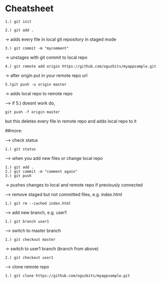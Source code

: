 # Cheatsheet

```
1.) git init
```
```
2.) git add .
```
-> adds every file in local git repository in staged mode
```
3.) git commit -m "mycomment"
```
-> unstages with git commit to local repo
```
4.) git remote add origin https://github.com/oguzbits/myappsample.git
```
-> after origin put in your remote repo url
```
5.)git push -u origin master
```
-> adds local repo to remote repo

--> if 5.) doesnt work do,
```
git push -f origin master
```
but this deletes every file in remote repo and adds local repo to it

##more:

--> check status
```
1.) git status
```
--> when you add new files or change local repo
```
1.) git add .
2.) git commit -m "comment again"
3.) git push
```
-> pushes changes to local and remote repo if previously connected

--> remove staged but not committed files, e.g. index.html
```
1.) git rm --cached index.html
```
--> add new branch, e.g. user1
```
1.) git branch user1
```
--> switch to master branch
```
1.) git checkout master
```
-> switch to user1 branch (branch from above)
```
2.) git checkout user1
```
--> clone remote repo
```
1.) git clone https://github.com/oguzbits/myappsample.git
```
